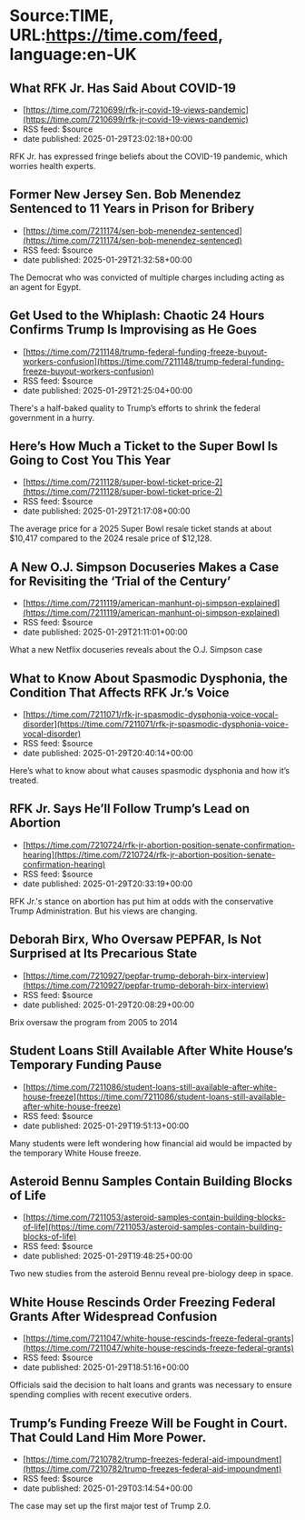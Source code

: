 # Source:TIME, URL:https://time.com/feed, language:en-UK

## What RFK Jr. Has Said About COVID-19
 - [https://time.com/7210699/rfk-jr-covid-19-views-pandemic](https://time.com/7210699/rfk-jr-covid-19-views-pandemic)
 - RSS feed: $source
 - date published: 2025-01-29T23:02:18+00:00

RFK Jr. has expressed fringe beliefs about the COVID-19 pandemic, which worries health experts.

## Former New Jersey Sen. Bob Menendez Sentenced to 11 Years in Prison for Bribery
 - [https://time.com/7211174/sen-bob-menendez-sentenced](https://time.com/7211174/sen-bob-menendez-sentenced)
 - RSS feed: $source
 - date published: 2025-01-29T21:32:58+00:00

The Democrat who was convicted of multiple charges including acting as an agent for Egypt.

## Get Used to the Whiplash: Chaotic 24 Hours Confirms Trump Is Improvising as He Goes
 - [https://time.com/7211148/trump-federal-funding-freeze-buyout-workers-confusion](https://time.com/7211148/trump-federal-funding-freeze-buyout-workers-confusion)
 - RSS feed: $source
 - date published: 2025-01-29T21:25:04+00:00

There's a half-baked quality to Trump’s efforts to shrink the federal government in a hurry.

## Here’s How Much a Ticket to the Super Bowl Is Going to Cost You This Year
 - [https://time.com/7211128/super-bowl-ticket-price-2](https://time.com/7211128/super-bowl-ticket-price-2)
 - RSS feed: $source
 - date published: 2025-01-29T21:17:08+00:00

The average price for a 2025 Super Bowl resale ticket stands at about $10,417 compared to the 2024 resale price of $12,128.

## A New O.J. Simpson Docuseries Makes a Case for Revisiting the ‘Trial of the Century’
 - [https://time.com/7211119/american-manhunt-oj-simpson-explained](https://time.com/7211119/american-manhunt-oj-simpson-explained)
 - RSS feed: $source
 - date published: 2025-01-29T21:11:01+00:00

What a new Netflix docuseries reveals about the O.J. Simpson case

## What to Know About Spasmodic Dysphonia, the Condition That Affects RFK Jr.’s Voice
 - [https://time.com/7211071/rfk-jr-spasmodic-dysphonia-voice-vocal-disorder](https://time.com/7211071/rfk-jr-spasmodic-dysphonia-voice-vocal-disorder)
 - RSS feed: $source
 - date published: 2025-01-29T20:40:14+00:00

Here’s what to know about what causes spasmodic dysphonia and how it’s treated.

## RFK Jr. Says He’ll Follow Trump’s Lead on Abortion
 - [https://time.com/7210724/rfk-jr-abortion-position-senate-confirmation-hearing](https://time.com/7210724/rfk-jr-abortion-position-senate-confirmation-hearing)
 - RSS feed: $source
 - date published: 2025-01-29T20:33:19+00:00

RFK Jr.'s stance on abortion has put him at odds with the conservative Trump Administration. But his views are changing.

## Deborah Birx, Who Oversaw PEPFAR, Is Not Surprised at Its Precarious State
 - [https://time.com/7210927/pepfar-trump-deborah-birx-interview](https://time.com/7210927/pepfar-trump-deborah-birx-interview)
 - RSS feed: $source
 - date published: 2025-01-29T20:08:29+00:00

Brix oversaw the program from 2005 to 2014

## Student Loans Still Available After White House’s Temporary Funding Pause
 - [https://time.com/7211086/student-loans-still-available-after-white-house-freeze](https://time.com/7211086/student-loans-still-available-after-white-house-freeze)
 - RSS feed: $source
 - date published: 2025-01-29T19:51:13+00:00

Many students were left wondering how financial aid would be impacted by the temporary White House freeze.

## Asteroid Bennu Samples Contain Building Blocks of Life
 - [https://time.com/7211053/asteroid-samples-contain-building-blocks-of-life](https://time.com/7211053/asteroid-samples-contain-building-blocks-of-life)
 - RSS feed: $source
 - date published: 2025-01-29T19:48:25+00:00

Two new studies from the asteroid Bennu reveal pre-biology deep in space.

## White House Rescinds Order Freezing Federal Grants After Widespread Confusion
 - [https://time.com/7211047/white-house-rescinds-freeze-federal-grants](https://time.com/7211047/white-house-rescinds-freeze-federal-grants)
 - RSS feed: $source
 - date published: 2025-01-29T18:51:16+00:00

Officials said the decision to halt loans and grants was necessary to ensure spending complies with recent executive orders.

## Trump’s Funding Freeze Will be Fought in Court. That Could Land Him More Power.
 - [https://time.com/7210782/trump-freezes-federal-aid-impoundment](https://time.com/7210782/trump-freezes-federal-aid-impoundment)
 - RSS feed: $source
 - date published: 2025-01-29T03:14:54+00:00

The case may set up the first major test of Trump 2.0.

